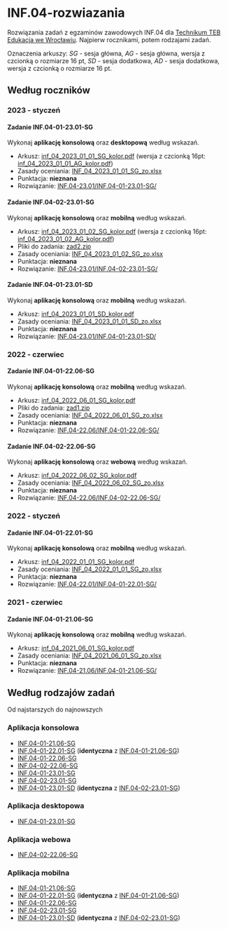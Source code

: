 # INF.04-rozwiazania

Rozwiązania zadań z egzaminów zawodowych INF.04 dla [Technikum TEB Edukacja we Wrocławiu](https://technikum.pl/miasta/wroclaw). Najpierw rocznikami, potem rodzajami zadań.

Oznaczenia arkuszy: *SG* - sesja główna, *AG* - sesja główna, wersja z czcionką o rozmiarze 16 pt, *SD* - sesja dodatkowa, *AD* - sesja dodatkowa, wersja z czcionką o rozmiarze 16 pt.

## Według roczników

### 2023 - styczeń

#### Zadanie INF.04-01-23.01-SG

Wykonaj **aplikację konsolową** oraz **desktopową** według wskazań.

- Arkusz: [inf_04_2023_01_01_SG_kolor.pdf](_arkusze/2023-01/inf_04_2023_01_01_SG_kolor.pdf) (wersja z czcionką 16pt: [inf_04_2023_01_01_AG_kolor.pdf](_arkusze/2023-01/inf_04_2023_01_01_AG_kolor.pdf))
- Zasady oceniania: [INF_04_2023_01_01_SG_zo.xlsx](_arkusze/2023-01/INF_04_2023_01_01_SG_zo.xlsx)
- Punktacja: **nieznana**
- Rozwiązanie: [INF.04-23.01/INF.04-01-23.01-SG/](INF.04-23.01/INF.04-01-23.01-SG/)

#### Zadanie INF.04-02-23.01-SG

Wykonaj **aplikację konsolową** oraz **mobilną** według wskazań.

- Arkusz: [inf_04_2023_01_02_SG_kolor.pdf](_arkusze/2023-01/inf_04_2023_01_02_SG_kolor.pdf) (wersja z czcionką 16pt: [inf_04_2023_01_02_AG_kolor.pdf](_arkusze/2023-01/inf_04_2023_01_02_AG_kolor.pdf))
- Pliki do zadania: [zad2.zip](_arkusze/2023-01/INF.04-02-23.01-SG/zad2.zip)
- Zasady oceniania: [INF_04_2023_01_02_SG_zo.xlsx](_arkusze/2023-01/INF_04_2023_01_02_SG_zo.xlsx)
- Punktacja: **nieznana**
- Rozwiązanie: [INF.04-23.01/INF.04-02-23.01-SG/](INF.04-23.01/INF.04-02-23.01-SG/)

#### Zadanie INF.04-01-23.01-SD

Wykonaj **aplikację konsolową** oraz **mobilną** według wskazań.

- Arkusz: [inf_04_2023_01_01_SD_kolor.pdf](_arkusze/2023-01/inf_04_2023_01_01_SD_kolor.pdf)
- Zasady oceniania: [INF_04_2023_01_01_SD_zo.xlsx](_arkusze/2023-01/INF_04_2023_01_01_SD_zo.xlsx)
- Punktacja: **nieznana**
- Rozwiązanie: [INF.04-23.01/INF.04-01-23.01-SD/](INF.04-23.01/INF.04-01-23.01-SD/)

### 2022 - czerwiec

#### Zadanie INF.04-01-22.06-SG

Wykonaj **aplikację konsolową** oraz **mobilną** według wskazań.

- Arkusz: [inf_04_2022_06_01_SG_kolor.pdf](_arkusze/2022-06/inf_04_2022_06_01_SG_kolor.pdf)
- Pliki do zadania: [zad1.zip](_arkusze/2022-06/zad1.zip)
- Zasady oceniania: [INF_04_2022_06_01_SG_zo.xlsx](_arkusze/2022-06/INF_04_2022_06_01_SG_zo.xlsx)
- Punktacja: **nieznana**
- Rozwiązanie: [INF.04-22.06/INF.04-01-22.06-SG/](INF.04-22.06/INF.04-01-22.06-SG/)

#### Zadanie INF.04-02-22.06-SG

Wykonaj **aplikację konsolową** oraz **webową** według wskazań.

- Arkusz: [inf_04_2022_06_02_SG_kolor.pdf](_arkusze/2022-06/inf_04_2022_06_02_SG_kolor.pdf)
- Zasady oceniania: [INF_04_2022_06_02_SG_zo.xlsx](_arkusze/2022-06/INF_04_2022_06_02_SG_zo.xlsx)
- Punktacja: **nieznana**
- Rozwiązanie: [INF.04-22.06/INF.04-02-22.06-SG/](INF.04-22.06/INF.04-02-22.06-SG/)

### 2022 - styczeń

#### Zadanie INF.04-01-22.01-SG

Wykonaj **aplikację konsolową** oraz **mobilną** według wskazań.

- Arkusz: [inf_04_2022_01_01_SG_kolor.pdf](_arkusze/2022-01/inf_04_2022_01_01_SG_kolor.pdf)
- Zasady oceniania: [INF_04_2022_01_01_SG_zo.xlsx](_arkusze/2022-01/INF_04_2022_01_01_SG_zo.xlsx)
- Punktacja: **nieznana**
- Rozwiązanie: [INF.04-22.01/INF.04-01-22.01-SG/](INF.04-22.01/INF.04-01-22.01-SG/)

### 2021 - czerwiec

#### Zadanie INF.04-01-21.06-SG

Wykonaj **aplikację konsolową** oraz **mobilną** według wskazań.

- Arkusz: [inf_04_2021_06_01_SG_kolor.pdf](_arkusze/2021-06/inf_04_2021_06_01_SG_kolor.pdf)
- Zasady oceniania: [INF_04_2021_06_01_SG_zo.xlsx](_arkusze/2021-06/INF_04_2021_06_01_SG_zo.xlsx)
- Punktacja: **nieznana**
- Rozwiązanie: [INF.04-21.06/INF.04-01-21.06-SG/](INF.04-21.06/INF.04-01-21.06-SG/)

## Według rodzajów zadań

Od najstarszych do najnowszych

### Aplikacja konsolowa

- [INF.04-01-21.06-SG](#zadanie-inf04-01-2106-sg)
- [INF.04-01-22.01-SG](#zadanie-inf04-01-2201-sg) (**identyczna** z [INF.04-01-21.06-SG](#zadanie-inf04-01-2106-sg))
- [INF.04-01-22.06-SG](#zadanie-inf04-01-2206-sg)
- [INF.04-02-22.06-SG](#zadanie-inf04-02-2206-sg)
- [INF.04-01-23.01-SG](#zadanie-inf04-01-2301-sg)
- [INF.04-02-23.01-SG](#zadanie-inf04-02-2301-sg)
- [INF.04-01-23.01-SD](#zadanie-inf04-01-2301-sd) (**identyczna** z [INF.04-02-23.01-SG](#zadanie-inf04-02-2301-sg))

### Aplikacja desktopowa

- [INF.04-01-23.01-SG](#zadanie-inf04-01-2301-sg)

### Aplikacja webowa

- [INF.04-02-22.06-SG](#zadanie-inf04-02-2206-sg)

### Aplikacja mobilna

- [INF.04-01-21.06-SG](#zadanie-inf04-01-2106-sg)
- [INF.04-01-22.01-SG](#zadanie-inf04-01-2201-sg) (**identyczna** z [INF.04-01-21.06-SG](#zadanie-inf04-01-2106-sg))
- [INF.04-01-22.06-SG](#zadanie-inf04-01-2206-sg)
- [INF.04-02-23.01-SG](#zadanie-inf04-02-2301-sg)
- [INF.04-01-23.01-SD](#zadanie-inf04-01-2301-sd) (**identyczna** z [INF.04-02-23.01-SG](#zadanie-inf04-02-2301-sg))
